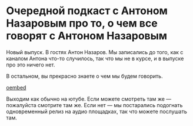 # Очередной подкаст с Антоном Назаровым про то, о чем все говорят с Антоном Назаровым

Новый выпуск. В гостях Антон Назаров. Мы записались до того, как с каналом Антона что-то случилось, так что мы не в курсе, и в выпуске про это ничего нет.

В остальном, вы прекрасно знаете о чем мы будем говорить.

[oembed](https://www.youtube.com/watch?v=7SMmRGZi1Sk)

Выходим как обычно на ютубе. Если можете смотреть там же — пожалуйста смотрите там же. Если нет — мы постарались подогнать одновременный релиз на аудио площадках, так что можете послушать там.